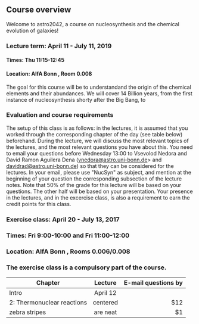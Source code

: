 ## Course overview 



Welcome to astro2042, a course on nucleosynthesis and the chemical evolution of galaxies! 


### Lecture term: April 11 - July 11, 2019

#### Times: Thu 11:15-12:45 
#### Location: AIfA Bonn , Room 0.008 

The goal for this course will be to understandand the origin of the chemical elements and their abundances. 
We will cover 14 Billion years, from the first instance of nucleosynthesis shorty after the Big Bang, to 



### Evaluation and course requirements 




The setup of this class is as follows: in the lectures, it is assumed that you worked through the corresponding chapter of the day (see table below) beforehand. During the lecture, we will discuss the most relevant topics of the lectures, and the most relevant questions you have about this. You need to email your questions before Wednesday 13:00 to Vsevolod Nedora and David Ramon Aguilera Dena (vnedora@astro.uni-bonn.de> and davidrad@astro.uni-bonn.de) so that they can be considered for the lectures. In your email, please use "NucSyn" as subject, and mention at the beginning of your question the corresponding subsection of the lecture notes. Note that 50% of the grade for this lecture will be based on your questions. The other half will be based on your presentation. Your presence in the lectures, and in the excercise class, is also a requirement to earn the credit points for this class. 







### Exercise class: April 20 - July 13, 2017

### Times: Fri 9:00-10:00 and Fri 11:00-12:00 
### Location: AIfA Bonn , Rooms 0.006/0.008 
### The exercise class is a compulsory part of the course. 



| Chapter                        |      Lecture          | E-mail questions by  |
| -------------                  |  :-------------:    |                -----:|
| Intro                          |      April 12        |                      |
| 2: Thermonuclear reactions     | centered      |   $12 |
| zebra stripes | are neat       |    $1 |



